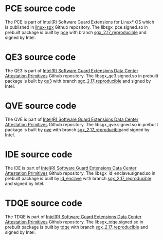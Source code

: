 # PCE source code
The PCE is part of Intel(R) Software Guard Extensions for Linux\* OS which is published in [linux-sgx](https://github.com/intel/linux-sgx/) Github repository. The libsgx_pce.signed.so in prebuilt package is built by [pce](https://github.com/intel/linux-sgx/tree/master/psw/ae/pce) with branch [sgx_2.17_reproducible](https://github.com/intel/linux-sgx/tree/sgx_2.17_reproducible) and signed by Intel.

# QE3 source code
The QE3 is part of [Intel(R) Software Guard Extensions Data Center Attestation Primitives](https://github.com/intel/SGXDataCenterAttestationPrimitives/) Github repository. The libsgx_qe3.signed.so in prebuilt package is built by [qe3](https://github.com/intel/SGXDataCenterAttestationPrimitives/tree/master/QuoteGeneration/quote_wrapper/quote/enclave) with branch [sgx_2.17_reproducible](https://github.com/intel/linux-sgx/tree/sgx_2.17_reproducible) and signed by Intel.

# QVE source code
The QVE is part of [Intel(R) Software Guard Extensions Data Center Attestation Primitives](https://github.com/intel/SGXDataCenterAttestationPrimitives/) Github repository. The libsgx_qve.signed.so in prebuilt package is built by [qve](https://github.com/intel/SGXDataCenterAttestationPrimitives/tree/master/QuoteVerification/QvE/Enclave) with branch [sgx_2.17_reproducible](https://github.com/intel/linux-sgx/tree/sgx_2.17_reproducible)and signed by Intel.

# IDE source code
The IDE is part of [Intel(R) Software Guard Extensions Data Center Attestation Primitives](https://github.com/intel/SGXDataCenterAttestationPrimitives/) Github repository. The libsgx_id_enclave.signed.so in prebuilt package is built by [id_enclave](https://github.com/intel/SGXDataCenterAttestationPrimitives/tree/master/QuoteGeneration/quote_wrapper/quote/id_enclave) with branch [sgx_2.17_reproducible](https://github.com/intel/linux-sgx/tree/sgx_2.17_reproducible) and signed by Intel.

# TDQE source code
The TDQE is part of [Intel(R) Software Guard Extensions Data Center Attestation Primitives](https://github.com/intel/SGXDataCenterAttestationPrimitives/) Github repository. The libsgx_tdqe.signed.so in prebuilt package is built by [tdqe](https://github.com/intel/SGXDataCenterAttestationPrimitives/tree/master/QuoteGeneration/quote_wrapper/tdx_quote/enclave) with branch [sgx_2.17_reproducible](https://github.com/intel/linux-sgx/tree/sgx_2.17_reproducible) and signed by Intel.
